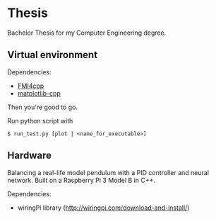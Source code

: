 # Thesis
Bachelor Thesis for my Computer Engineering degree.

## Virtual environment
Dependencies:
- [FMI4cpp](https://github.com/NTNU-IHB/FMI4cpp)
- [matplotlib-cpp](https://github.com/lava/matplotlib-cpp)

Then you're good to go.

Run python script with

<code>$ run_test.py [plot | \<name_for_executable\>] </code>

## Hardware
Balancing a real-life model pendulum with a PID controller and neural network.
Built on a Raspberry Pi 3 Model B in C++.

Dependencies:
  - wiringPi library (http://wiringpi.com/download-and-install/)
